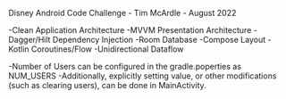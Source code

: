 Disney Android Code Challenge - Tim McArdle - August 2022


-Clean Application Architecture
-MVVM Presentation Architecture
-Dagger/Hilt Dependency Injection
-Room Database
-Compose Layout
-Kotlin Coroutines/Flow
-Unidirectional Dataflow

-Number of Users can be configured in the gradle.poperties as NUM_USERS
-Additionally, explicitly setting value, or other modifications (such as clearing users), can be done in MainActivity.
